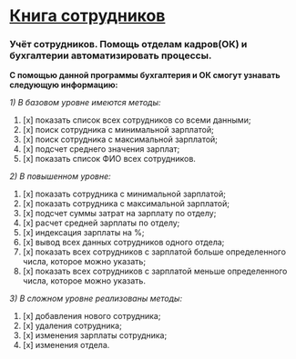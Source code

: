 # [ Книга сотрудников](****)

### **Учёт сотрудников. Помощь отделам кадров(ОК) и бухгалтерии автоматизировать процессы.**

__С помощью данной программы бухгалтерия и ОК смогут узнавать следующую информацию:__

_1) В базовом уровне имеются методы:_
1. [x] показать список всех сотрудников со всеми данными;
2. [x] поиск сотрудника с минимальной зарплатой;
3. [x] поиск сотрудника с максимальной зарплатой;
4. [x] подсчет среднего значения зарплат;
5. [x] показать список ФИО всех сотрудников.

_2) В повышенном уровне:_
1. [x] показать сотрудника с минимальной зарплатой;
2. [x] показать сотрудника с максимальной зарплатой;
3. [x] подсчет суммы затрат на зарплату по отделу;
4. [x] расчет средней зарплаты по отделу;
5. [x] индексация зарплаты на %;
6. [x] вывод всех данных сотрудников одного отдела;
7. [x] показать всех сотрудников с зарплатой больше определенного числа, которое можно указать;
8. [x] показать всех сотрудников с зарплатой меньше определенного числа, которое можно указать.

_3) В сложном уровне реализованы методы:_
1. [x] добавления нового сотрудника;
2. [x] удаления сотрудника;
3. [x] изменения зарплаты сотрудника;
4. [x] изменения отдела.
